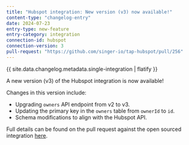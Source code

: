 ```yaml
---
title: "Hubspot integration: New version (v3) now available!"
content-type: "changelog-entry"
date: 2024-07-23
entry-type: new-feature
entry-category: integration
connection-id: hubspot
connection-version: 3
pull-request: "https://github.com/singer-io/tap-hubspot/pull/256"
---
```

{{ site.data.changelog.metadata.single-integration | flatify }}

A new version (v3) of the Hubspot integration is now available!

Changes in this version include:

- Upgrading `owners` API endpoint from v2 to v3.
- Updating the primary key in the `owners` table from `ownerId` to `id`.
- Schema modifications to align with the Hubspot API.

Full details can be found on the pull request against the open sourced integration [here](https://github.com/singer-io/tap-hubspot/pull/256).
